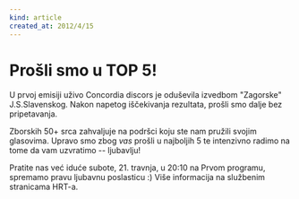 ```yaml
---
kind: article
created_at: 2012/4/15
---
```


# Prošli smo u TOP 5!

U prvoj emisiji uživo Concordia discors je oduševila izvedbom "Zagorske" J.S.Slavenskog. Nakon napetog iščekivanja rezultata, prošli smo dalje bez pripetavanja.

Zborskih 50+ srca zahvaljuje na podršci koju ste nam pružili svojim glasovima. Upravo smo zbog *vas* prošli u najboljih 5 te intenzivno radimo na tome da vam uzvratimo -- ljubavlju!

Pratite nas već iduće subote, 21. travnja, u 20:10 na Prvom programu, spremamo pravu ljubavnu poslasticu :) Više informacija na službenim stranicama HRT-a.
